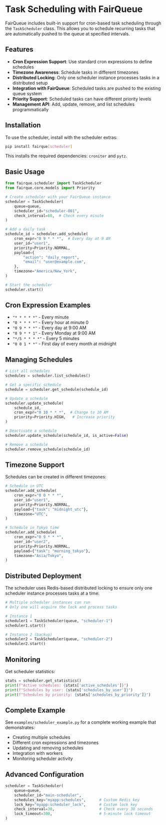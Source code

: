 # Task Scheduling with FairQueue

FairQueue includes built-in support for cron-based task scheduling through the `TaskScheduler` class. This allows you to schedule recurring tasks that are automatically pushed to the queue at specified intervals.

## Features

- **Cron Expression Support**: Use standard cron expressions to define schedules
- **Timezone Awareness**: Schedule tasks in different timezones
- **Distributed Locking**: Only one scheduler instance processes tasks in a distributed setup
- **Integration with FairQueue**: Scheduled tasks are pushed to the existing queue system
- **Priority Support**: Scheduled tasks can have different priority levels
- **Management API**: Add, update, remove, and list schedules programmatically

## Installation

To use the scheduler, install with the scheduler extras:

```bash
pip install fairque[scheduler]
```

This installs the required dependencies: `croniter` and `pytz`.

## Basic Usage

```python
from fairque.scheduler import TaskScheduler
from fairque.core.models import Priority

# Create scheduler with your FairQueue instance
scheduler = TaskScheduler(
    queue=queue,
    scheduler_id="scheduler-001",
    check_interval=60,  # Check every minute
)

# Add a daily task
schedule_id = scheduler.add_schedule(
    cron_expr="0 9 * * *",  # Every day at 9 AM
    user_id="user1",
    priority=Priority.NORMAL,
    payload={
        "action": "daily_report",
        "email": "user@example.com",
    },
    timezone="America/New_York",
)

# Start the scheduler
scheduler.start()
```

## Cron Expression Examples

- `"* * * * *"` - Every minute
- `"0 * * * *"` - Every hour at minute 0
- `"0 9 * * *"` - Every day at 9:00 AM
- `"0 9 * * 1"` - Every Monday at 9:00 AM
- `"*/5 * * * *"` - Every 5 minutes
- `"0 0 1 * *"` - First day of every month at midnight

## Managing Schedules

```python
# List all schedules
schedules = scheduler.list_schedules()

# Get a specific schedule
schedule = scheduler.get_schedule(schedule_id)

# Update a schedule
scheduler.update_schedule(
    schedule_id,
    cron_expr="0 10 * * *",  # Change to 10 AM
    priority=Priority.HIGH,   # Increase priority
)

# Deactivate a schedule
scheduler.update_schedule(schedule_id, is_active=False)

# Remove a schedule
scheduler.remove_schedule(schedule_id)
```

## Timezone Support

Schedules can be created in different timezones:

```python
# Schedule in UTC
scheduler.add_schedule(
    cron_expr="0 0 * * *",
    user_id="user1",
    priority=Priority.NORMAL,
    payload={"task": "midnight_utc"},
    timezone="UTC",
)

# Schedule in Tokyo time
scheduler.add_schedule(
    cron_expr="0 9 * * *",
    user_id="user2",
    priority=Priority.NORMAL,
    payload={"task": "morning_tokyo"},
    timezone="Asia/Tokyo",
)
```

## Distributed Deployment

The scheduler uses Redis-based distributed locking to ensure only one scheduler instance processes tasks at a time:

```python
# Multiple scheduler instances can run
# Only one will acquire the lock and process tasks

# Instance 1
scheduler1 = TaskScheduler(queue, "scheduler-1")
scheduler1.start()

# Instance 2 (backup)
scheduler2 = TaskScheduler(queue, "scheduler-2")
scheduler2.start()
```

## Monitoring

Get scheduler statistics:

```python
stats = scheduler.get_statistics()
print(f"Active schedules: {stats['active_schedules']}")
print(f"Schedules by user: {stats['schedules_by_user']}")
print(f"Schedules by priority: {stats['schedules_by_priority']}")
```

## Complete Example

See `examples/scheduler_example.py` for a complete working example that demonstrates:
- Creating multiple schedules
- Different cron expressions and timezones
- Updating and removing schedules
- Integration with workers
- Monitoring scheduler activity

## Advanced Configuration

```python
scheduler = TaskScheduler(
    queue=queue,
    scheduler_id="main-scheduler",
    schedules_key="myapp:schedules",      # Custom Redis key
    lock_key="myapp:scheduler_lock",      # Custom lock key
    check_interval=30,                    # Check every 30 seconds
    lock_timeout=300,                     # 5-minute lock timeout
)
```

